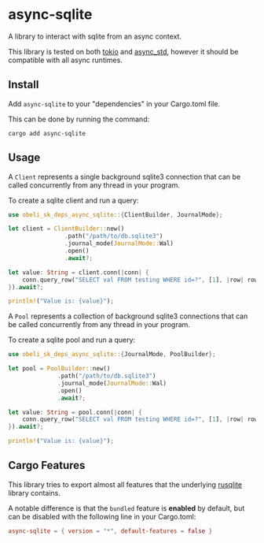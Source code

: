 # async-sqlite

A library to interact with sqlite from an async context.

This library is tested on both [tokio](https://docs.rs/tokio/latest/tokio/)
and [async_std](https://docs.rs/async-std/latest/async_std/), however
it should be compatible with all async runtimes.

## Install

Add `async-sqlite` to your "dependencies" in your Cargo.toml file.

This can be done by running the command:

```
cargo add async-sqlite
```

## Usage

A `Client` represents a single background sqlite3 connection that can be called
concurrently from any thread in your program.

To create a sqlite client and run a query:

```rust
use obeli_sk_deps_async_sqlite::{ClientBuilder, JournalMode};

let client = ClientBuilder::new()
                .path("/path/to/db.sqlite3")
                .journal_mode(JournalMode::Wal)
                .open()
                .await?;

let value: String = client.conn(|conn| {
    conn.query_row("SELECT val FROM testing WHERE id=?", [1], |row| row.get(0))
}).await?;

println!("Value is: {value}");
```

A `Pool` represents a collection of background sqlite3 connections that can be
called concurrently from any thread in your program.

To create a sqlite pool and run a query:

```rust
use obeli_sk_deps_async_sqlite::{JournalMode, PoolBuilder};

let pool = PoolBuilder::new()
              .path("/path/to/db.sqlite3")
              .journal_mode(JournalMode::Wal)
              .open()
              .await?;

let value: String = pool.conn(|conn| {
    conn.query_row("SELECT val FROM testing WHERE id=?", [1], |row| row.get(0))
}).await?;

println!("Value is: {value}");
```

## Cargo Features

This library tries to export almost all features that the underlying
[rusqlite](https://docs.rs/rusqlite/latest/rusqlite/) library contains.

A notable difference is that the `bundled` feature is **enabled** by default,
but can be disabled with the following line in your Cargo.toml:

```toml
async-sqlite = { version = "*", default-features = false }
```
